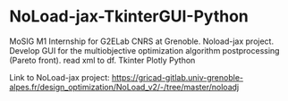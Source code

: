 # NoLoad-jax-TkinterGUI-Python
MoSIG M1 Internship for G2ELab CNRS at Grenoble. Noload-jax project. Develop GUI for the multiobjective optimization algorithm postprocessing (Pareto front). read xml to df. Tkinter Plotly Python

Link to NoLoad-jax project:
https://gricad-gitlab.univ-grenoble-alpes.fr/design_optimization/NoLoad_v2/-/tree/master/noloadj
